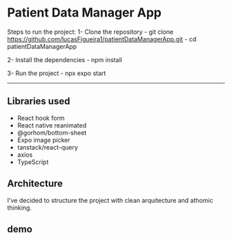 # Patient Data Manager App

Steps to run the project:
1- Clone the repository
     - git clone https://github.com/lucasFigueira1/patientDataManagerApp.git
     - cd patientDataManagerApp

2- Install the dependencies
     - npm install

3- Run the project
     - npx expo start

--------------------------

## Libraries used
- React hook form
- React native reanimated
- @gorhom/bottom-sheet
- Expo image picker
- tanstack/react-query
- axios
- TypeScript

## Architecture
I've decided to structure the project with clean arquitecture and athomic thinking. 

## demo
